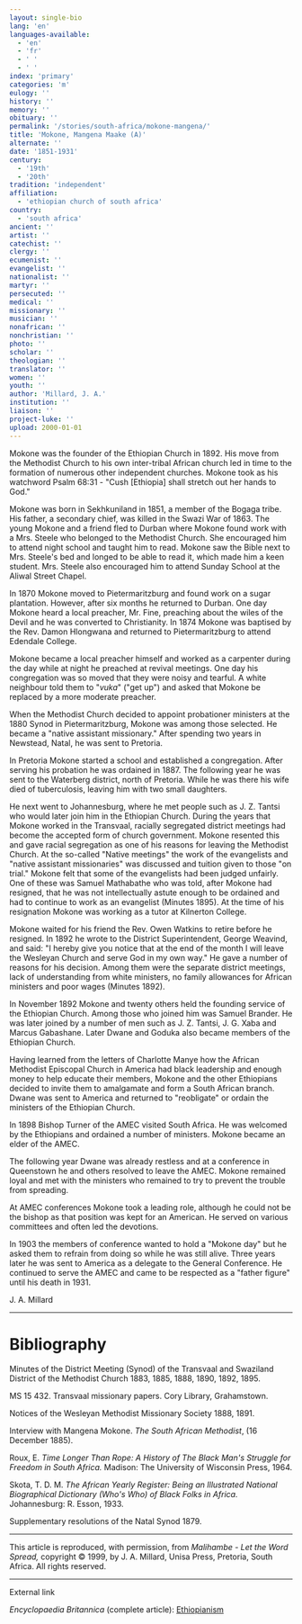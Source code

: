 ```yaml
---
layout: single-bio
lang: 'en'
languages-available:
  - 'en'
  - 'fr'
  - ' '
  - ' '
index: 'primary'
categories: 'm'
eulogy: ''
history: ''
memory: ''
obituary: ''
permalink: '/stories/south-africa/mokone-mangena/'
title: 'Mokone, Mangena Maake (A)'
alternate: ''
date: '1851-1931'
century:
  - '19th'
  - '20th'
tradition: 'independent'
affiliation:
  - 'ethiopian church of south africa'
country:
  - 'south africa'
ancient: ''
artist: ''
catechist: ''
clergy: ''
ecumenist: ''
evangelist: ''
nationalist: ''
martyr: ''
persecuted: ''
medical: ''
missionary: ''
musician: ''
nonafrican: ''
nonchristian: ''
photo: ''
scholar: ''
theologian: ''
translator: ''
women: ''
youth: ''
author: 'Millard, J. A.'
institution: ''
liaison: ''
project-luke: ''
upload: 2000-01-01
---
```



Mokone was the founder of the Ethiopian Church in 1892. His move from the Methodist Church to his own inter-tribal African church led in time to the formation of numerous other independent churches. Mokone took as his watchword Psalm 68:31 - "Cush [Ethiopia] shall stretch out her hands to God."

Mokone was born in Sekhkuniland in 1851, a member of the Bogaga tribe. His father, a secondary chief, was killed in the Swazi War of 1863. The young Mokone and a friend fled to Durban where Mokone found work with a Mrs. Steele who belonged to the Methodist Church. She encouraged him to attend night school and taught him to read. Mokone saw the Bible next to Mrs. Steele's bed and longed to be able to read it, which made him a keen student. Mrs. Steele also encouraged him to attend Sunday School at the Aliwal Street Chapel.

In 1870 Mokone moved to Pietermaritzburg and found work on a sugar plantation. However, after six months he returned to Durban. One day Mokone heard a local preacher, Mr. Fine, preaching about the wiles of the Devil and he was converted to Christianity. In 1874 Mokone was baptised by the Rev. Damon Hlongwana and returned to Pietermaritzburg to attend Edendale College.

Mokone became a local preacher himself and worked as a carpenter during the day while at night he preached at revival meetings. One day his congregation was so moved that they were noisy and tearful. A white neighbour told them to "*vuka*" ("get up") and asked that Mokone be replaced by a more moderate preacher.

When the Methodist Church decided to appoint probationer ministers at the 1880 Synod in Pietermaritzburg, Mokone was among those selected. He became a "native assistant missionary." After spending two years in Newstead, Natal, he was sent to Pretoria.

In Pretoria Mokone started a school and established a congregation. After serving his probation he was ordained in 1887. The following year he was sent to the Waterberg district, north of Pretoria. While he was there his wife died of tuberculosis, leaving him with two small daughters.

He next went to Johannesburg, where he met people such as J. Z. Tantsi who would later join him in the Ethiopian Church. During the years that Mokone worked in the Transvaal, racially segregated district meetings had become the accepted form of church government. Mokone resented this and gave racial segregation as one of his reasons for leaving the Methodist Church. At the so-called "Native meetings" the work of the evangelists and "native assistant missionaries" was discussed and tuition given to those "on trial." Mokone felt that some of the evangelists had been judged unfairly. One of these was Samuel Mathabathe who was told, after Mokone had resigned, that he was not intellectually astute enough to be ordained and had to continue to work as an evangelist (Minutes 1895). At the time of his resignation Mokone was working as a tutor at Kilnerton College.

Mokone waited for his friend the Rev. Owen Watkins to retire before he resigned. In 1892 he wrote to the District Superintendent, George Weavind, and said: "I hereby give you notice that at the end of the month I will leave the Wesleyan Church and serve God in my own way." He gave a number of reasons for his decision. Among them were the separate district meetings, lack of understanding from white ministers, no family allowances for African ministers and poor wages (Minutes 1892).

In November 1892 Mokone and twenty others held the founding service of the Ethiopian Church. Among those who joined him was Samuel Brander. He was later joined by a number of men such as J. Z. Tantsi, J. G. Xaba and Marcus Gabashane. Later Dwane and Goduka also became members of the Ethiopian Church.

Having learned from the letters of Charlotte Manye how the African Methodist Episcopal Church in America had black leadership and enough money to help educate their members, Mokone and the other Ethiopians decided to invite them to amalgamate and form a South African branch. Dwane was sent to America and returned to "reobligate" or ordain the ministers of the Ethiopian Church.

In 1898 Bishop Turner of the AMEC visited South Africa. He was welcomed by the Ethiopians and ordained a number of ministers. Mokone became an elder of the AMEC.

The following year Dwane was already restless and at a conference in Queenstown he and others resolved to leave the AMEC. Mokone remained loyal and met with the ministers who remained to try to prevent the trouble from spreading.

At AMEC conferences Mokone took a leading role, although he could not be the bishop as that position was kept for an American. He served on various committees and often led the devotions.

In 1903 the members of conference wanted to hold a "Mokone day" but he asked them to refrain from doing so while he was still alive. Three years later he was sent to America as a delegate to the General Conference. He continued to serve the AMEC and came to be respected as a "father figure" until his death in 1931.

J. A. Millard

---

# Bibliography

Minutes of the District Meeting (Synod) of the Transvaal and Swaziland District of the Methodist Church 1883, 1885, 1888, 1890, 1892, 1895.

MS 15 432.  Transvaal missionary papers. Cory Library, Grahamstown.

Notices of the Wesleyan Methodist Missionary Society 1888, 1891.

Interview with Mangena Mokone.  *The South African Methodist*, (16 December 1885).

Roux, E. *Time Longer Than Rope: A History of The Black Man's Struggle for Freedom in South Africa.* Madison: The University of Wisconsin Press, 1964.

Skota, T. D. M.  *The African Yearly Register: Being an Illustrated National Biographical Dictionary (Who's  Who) of Black Folks in Africa.* Johannesburg: R. Esson, 1933.

Supplementary resolutions of the Natal Synod 1879.

---

This article is reproduced, with permission, from *Malihambe - Let the Word Spread,* copyright &copy; 1999, by J. A. Millard, Unisa Press, Pretoria, South Africa.  All rights reserved.

---

External link

*Encyclopaedia Britannica*  (complete article):  [Ethiopianism](http://www.britannica.com/eb/article-9033133/Ethiopianism)